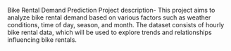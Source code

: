 Bike Rental Demand Prediction Project
description-
This project aims to analyze bike rental demand based on various factors such as weather conditions, time of day, season, and month. The dataset consists of hourly bike rental data, which will be used to explore trends and relationships influencing bike rentals.
